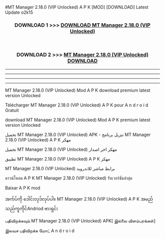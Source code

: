 #MT Manager  2.18.0 (VIP Unlocked) A P K [MOD] [DOWNLOAD] Latest Update o2k15



<div align="center">

<h3>DOWNLOAD 1 >>> <a href="https://teeasianyam.web.app?sq=MT Manager  2.18.0 (VIP Unlocked)">DOWNLOAD MT Manager  2.18.0 (VIP Unlocked) </a></h3><br>

<h3>DOWNLOAD 2 >>> <a href="https://teeasianyam.web.app?sq=MT Manager  2.18.0 (VIP Unlocked) ">MT Manager  2.18.0 (VIP Unlocked)  DOWNLOAD </a></h3>

</div>


----------------------------------------------------------

----------------------------------------------------------

----------------------------------------------------------

----------------------------------------------------------


MT Manager  2.18.0 (VIP Unlocked)  Mod A P K download premium latest version Unlocked

Télécharger MT Manager  2.18.0 (VIP Unlocked)  A P K pour A n d r o i d Gratuit

download MT Manager  2.18.0 (VIP Unlocked)  Mod A P K premium latest version Unlocked

تحميل MT Manager  2.18.0 (VIP Unlocked)  APK - تنزيل برنامج MT Manager  2.18.0 (VIP Unlocked)  A P K مهكر

تحميل MT Manager  2.18.0 (VIP Unlocked)  مهكر اخر اصدار

تطبيق MT Manager  2.18.0 (VIP Unlocked)  A P K مهكر

MT Manager  2.18.0 (VIP Unlocked)  برابط مباشر للاندرويد

ดาวน์โหลด A P K MT Manager  2.18.0 (VIP Unlocked)  รับเวอร์ชันล่าสุด

Baixar A P K mod

အက်ပ်ကို ဒေါင်းလုဒ်လုပ်ပါ။ MT Manager  2.18.0 (VIP Unlocked)  A P K အမည်သည်ကူကိုင်Andriod ဗားရှင်း

பதிவிறக்கவும் MT Manager  2.18.0 (VIP Unlocked)  APK[ இல்லை விளம்பரங்கள்] 
 
இலவச பதிவிறக்க மோட் A n d r o i d



